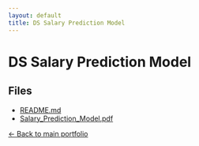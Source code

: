 ```yaml
---
layout: default
title: DS Salary Prediction Model
---
```


# DS Salary Prediction Model

## Files

- [README.md](./README.md)
- [Salary_Prediction_Model.pdf](./Salary_Prediction_Model.pdf)

[← Back to main portfolio](../index.md)
